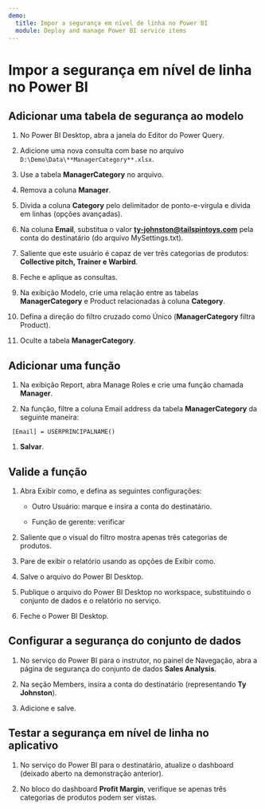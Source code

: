 ```yaml
---
demo:
  title: Impor a segurança em nível de linha no Power BI
  module: Deploy and manage Power BI service items
---
```


# Impor a segurança em nível de linha no Power BI

## Adicionar uma tabela de segurança ao modelo

1. No Power BI Desktop, abra a janela do Editor do Power Query.

1. Adicione uma nova consulta com base no arquivo `D:\Demo\Data\**ManagerCategory**.xlsx`.

1. Use a tabela **ManagerCategory** no arquivo.

1. Remova a coluna **Manager**.

1. Divida a coluna **Category** pelo delimitador de ponto-e-vírgula e divida em linhas (opções avançadas).

1. Na coluna **Email**, substitua o valor **<ty-johnston@tailspintoys.com>** pela conta do destinatário (do arquivo MySettings.txt).

1. Saliente que este usuário é capaz de ver três categorias de produtos: **Collective pitch, Trainer e Warbird**.

1. Feche e aplique as consultas.

1. Na exibição Modelo, crie uma relação entre as tabelas **ManagerCategory** e Product relacionadas à coluna **Category**.

1. Defina a direção do filtro cruzado como Único (**ManagerCategory** filtra Product).

1. Oculte a tabela **ManagerCategory**.

## Adicionar uma função

1. Na exibição Report, abra Manage Roles e crie uma função chamada **Manager**.

1. Na função, filtre a coluna Email address da tabela **ManagerCategory** da seguinte maneira:

  ```dax
   [Email] = USERPRINCIPALNAME()
   ```

1. **Salvar**.

## Valide a função

1. Abra Exibir como, e defina as seguintes configurações:

    - Outro Usuário: marque e insira a conta do destinatário.

    - Função de gerente: verificar

1. Saliente que o visual do filtro mostra apenas três categorias de produtos.

1. Pare de exibir o relatório usando as opções de Exibir como.

1. Salve o arquivo do Power BI Desktop.

1. Publique o arquivo do Power BI Desktop no workspace, substituindo o conjunto de dados e o relatório no serviço.

1. Feche o Power BI Desktop.

## Configurar a segurança do conjunto de dados

1. No serviço do Power BI para o instrutor, no painel de Navegação, abra a página de segurança do conjunto de dados **Sales Analysis**.

1. Na seção Members, insira a conta do destinatário (representando **Ty Johnston**).

1. Adicione e salve.

## Testar a segurança em nível de linha no aplicativo

1. No serviço do Power BI para o destinatário, atualize o dashboard (deixado aberto na demonstração anterior).

1. No bloco do dashboard **Profit Margin**, verifique se apenas três categorias de produtos podem ser vistas.
